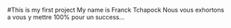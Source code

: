 #This is my first project
My name is Franck Tchapock
Nous vous exhortons a vous y mettre 100% pour un success...